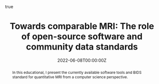 ---
abstract: In this educational, I present the currently available software tools and BIDS standard for quantitative MRI from a computer science perspective.
all_day: false
authors: []
date: "2022-06-08T00:00:00Z"
date_end: ""
event: OHBM 2022 Educational - qMRI from six perspectives
event_url: https://www.humanbrainmapping.org/files/2022/2022%20Annual%20Meeting/%231096_Education_Course_Half_Day_-_Quantitative_MRI_for_in_vivo_histology_from_six_perspectives.pdf
featured: true
image:
  caption: ""
  focal_point: Right
links:
location: Glasgow, UK
math: true
projects: []
publishDate: "2022-06-08T00:00:00Z"
slides: ""
summary: ""
tags: []
title: "Towards comparable MRI: The role of open-source software and community data standards"
url_code: ""
url_video: ""
---
